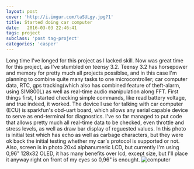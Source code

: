 ```yaml
---
layout: post
cover: 'http://i.imgur.com/taSULgy.jpg?1'
title: Started doing car computer
date:   2016-03-03 22:46:41
tags: project
subclass: 'post tag-project'
categories: 'casper'
---
```


Long time I've longed for this project as I lacked skill. Now was great time for this project, as I've stumbled on teensy 3.2. 
Teensy 3.2 has horsepower and memory for pretty much all projects possiblse, and in this case I'm planning to combine quite many tasks
to one microcontroller; car computer data, RTC, gps tracking(which also has combined feature of theft-alarm, using SIM800L) as well as
real-time audio manipulation along FFT. First things first, I started checking simple commands, like read battery voltage, and true indeed,
it worked. The device I use for talking with car computer (ECU) is sparkfun's obd-uart board, which allows any serial capable device to serve as end-terminal
for diagnostics.
I've so far managed to put code that allows pretty much all real-time data to be checked, even throttle and stress levels, as well as draw bar display of reguested values.
In this photo is initial test which has echo as well as carbage characters, but they were ok back the initial testing whether my car's protocol is supported or not.
Also, screen is in photo 20x4 alphanumeric LCD, but currently I'm using 0,96" 128x32 OLED, it has many benefits over lcd, except size, but I'll place it anyway right on front of my eyes so 0,96" is enought.
![computer](http://i.imgur.com/taSULgy.jpg?1)
